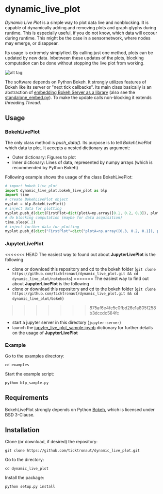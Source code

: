 # dynamic_live_plot
*Dynamic Live Plot* is a simple way to plot data live and nonblocking. It is capable of dynamically adding and removing plots and graph glyphs during runtime. This is especially useful, if you do not know, which data will occour during runtime. This might be the case in a sensornetwork, where nodes may emerge, or disappear.

Its usage is extremely simplyfied. By calling just one method, plots can be updated by new data. Inbetween these updates of the plots, blocking computation can be done without stopping the live plot from working.

![alt tag](./showcase.gif)

The software depends on Python Bokeh. It strongly utilizes features of Bokeh like its server or "next tick callbacks". Its main class basically is an abstraction of [embedding Bokeh Server as a library](https://bokeh.pydata.org/en/latest/docs/user_guide/server.html#embedding-bokeh-server-as-a-library) (also see the [standalone_embed.py](https://github.com/bokeh/bokeh/tree/0.12.16/examples/howto/server_embed/standalone_embed.py)). To make the update calls non-blocking it extends *threading.Thread*.

## Usage
### BokehLivePlot
The only class method is *push_data()*. Its purpose is to tell *BokehLivePlot* which data to plot. It accepts a nested dictionary as argument:
* Outer dictionary: Figures to plot
* Inner dictionary: Lines of data, represented by numpy arrays (which is recommended by Python Bokeh)

Following example shows the usage of the class BokehLivePlot:
```python
# import bokeh_live_plot
import dynamic_live_plot.bokeh_live_plot as blp
import time
# create BokehLivePlot object
myplot = blp.BokehLivePlot()
# inject data for plotting
myplot.push_d(dict(FirstPlot=dict(plotA=np.array([0.1, 0.2, 0.3]), plotb=np.array([0.2, 0.3, 0.4]))
# do blocking computation (maybe for data acquisition)
time.sleep(.2)
# inject further data for plotting 
myplot.push_d(dict("FirstPlot"=dict("plotA=np.array([0.3, 0.2, 0.1]), plotb=np.array([0.4, 0.2, 0.3]))
```
### JupyterLivePlot
<<<<<<< HEAD
The easiest way to found out about **JupyterLivePlot** is the following
* clone or download this repository and cd to the bokeh folder (`git clone https://github.com/ticktronaut/dynamic_live_plot.git && cd dynamic_live_plot/notebooks`)
=======
The easiest way to find out about **JupyterLivePlot** is the following
* clone or download this repository and cd to the bokeh folder (`git clone https://github.com/ticktronaut/dynamic_live_plot.git && cd dynamic_live_plot/bokeh`)
>>>>>>> 875af6e4fe5c0fbd26e1a805f258b3dccdc584fc
* start a jupyter server in this directory (`jupyter-server`)
* launch the [jupyter_live_plot_sample.ipynb](https://github.com/ticktronaut/dynamic_live_plot/blob/master/bokeh/jupyter_live_plot_sample.ipynb) dictionary for further details on the usage of **JupyterLivePlot**

### Example
Go to the examples directory:
```console
cd examples
```
Start the example script:
```console
python blp_sample.py
```

## Requirements
BokehLivePlot strongly depends on Python [Bokeh](https://bokeh.pydata.org/en/latest/), which is licensed under BSD 3-Clause.

## Installation
Clone (or download, if desired) the repository:
```console
git clone https://github.com/ticktronaut/dynamic_live_plot.git
```
Go to the directory:
```console
cd dynamic_live_plot
```
Install the package:
```console
python setup.py install
```
